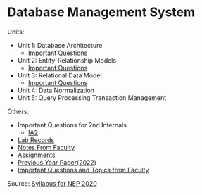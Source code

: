 # Database Management System

Units:
- Unit 1: Database Architecture
    - [Important Questions](solved/unit1/imp.md)
- Unit 2: Entity-Relationship Models
    - [Important Questions](solved/unit2/imp.md)
- Unit 3: Relational Data Model
    - [Important Questions](solved/unit3/imp.md)
- Unit 4: Data Normalization
- Unit 5: Query Processing Transaction Management

Others:
- Important Questions for 2nd Internals
    - [IA2](solved/impIA2.md)
- [Lab Records](lab/index.md)
- [Notes From Faculty](../notes.md#database-management-systems)
- [Assignments](assignments/index.md) 
- [Previous Year Paper(2022)](solved/pyq.md)
- [Important Questions and Topics from Faculty](solved/faculty-given.md)

Source:
[Syllabus for NEP 2020](https://drive.google.com/file/d/1fArLbfdmMvhREDAw85i2_LrAMqCVwdG_/view)